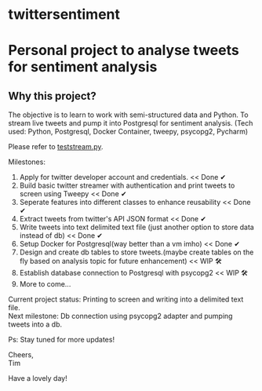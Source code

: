 # twittersentiment
<h1>Personal project to analyse tweets for sentiment analysis</h1>

<h2>Why this project?</h2>
<p>The objective is to learn to work with semi-structured data and Python. To stream live tweets and pump it into Postgresql for sentiment analysis. (Tech used: Python, Postgresql, Docker Container, tweepy, psycopg2, Pycharm)

Please refer to <a href="https://github.com/imtimwong/twittersentiment/blob/feature1/teststream.py">teststream.py</a>.

Milestones: 
1. Apply for twitter developer account and credentials. << Done &#10004;
2. Build basic twitter streamer with authentication and print tweets to screen using Tweepy << Done &#10004;
3. Seperate features into different classes to enhance reusability << Done &#10004;
4. Extract tweets from twitter's API JSON format << Done &#10004;
5. Write tweets into text delimited text file (just another option to store data instead of db) << Done &#10004;
6. Setup Docker for Postgresql(way better than a vm imho) << Done &#10004;
7. Design and create db tables to store tweets.(maybe create tables on the fly based on analysis topic for future enhancement) << WIP &#128736;
8. Establish database connection to Postgresql with psycopg2 << WIP &#128736;
9. More to come...


Current project status: Printing to screen and writing into a delimited text file.<br>
Next milestone: Db connection using psycopg2 adapter and pumping tweets into a db.

Ps: Stay tuned for more updates! 


Cheers,<br>
Tim

Have a lovely day! </p>
